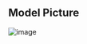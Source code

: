 ## Model Picture
![image](https://github.com/msarvesh2022/Customer-Churn-Prediction/blob/main/image_sc/dashboard.png)
